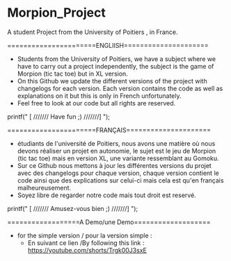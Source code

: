 # Morpion_Project
A student Project from the University of Poitiers , in France.


======================ENGLIISH=====================
* Students from the University of Poitiers, we have a subject where we have to carry out a project independently, 
  the subject is the game of Morpion (tic tac toe) but in XL version.
* On this Github we update the different versions of the project with changelogs for each version. Each version contains 
  the code as well as explanations on it but this is only in French unfortunately.
* Feel free to look at our code but all rights are reserved. 

printf(" [ ///////  Have fun ;) ///////] ");



======================FRANÇAIS=====================
* étudiants de l'université de Poitiers, nous avons une matière où nous devons réaliser un projet en autonomie, 
  le sujet est le jeu de Morpion (tic tac toe) mais en version XL, une variante ressemblant au Gomoku. 
* Sur ce Github nous mettons à jour les différentes versions du projet avec des changelogs pour chaque version, chaque version
  contient le code ainsi que des explications sur celui-ci mais cela est qu'en français malheureusement.
* Soyez libre de regarder notre code mais tout droit est reservé. 

printf(" [ /////// Amusez-vous bien ;) ///////] ");

==================A Demo/une Demo===================
* for the simple version / pour la version simple :
    * En suivant ce lien /By following this link : https://youtube.com/shorts/Trgk00J3sxE

